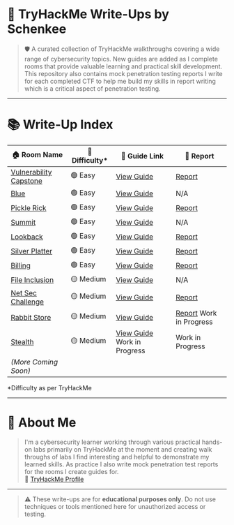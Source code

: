 # 🧠 TryHackMe Write-Ups by Schenkee

> 🛡️ A curated collection of TryHackMe walkthroughs covering a wide range of cybersecurity topics. New guides are added as I complete rooms that provide valuable learning and practical skill development. This repository also contains mock penetration testing reports I write for each completed CTF to help me build my skills in report writing which is a critical aspect of penetration testing.  

---

# 📚 Write-Up Index

| 🏠 Room Name              | 🎯 Difficulty* | 📘 Guide Link                        | 📄 Report |  
|---------------------------|----------------|---------------------------------------|---------------------------------------|
| [Vulnerability Capstone](https://tryhackme.com/room/vulnerabilitycapstone)  | 🟢 Easy | [View Guide](https://github.com/Schenkee/TryHackMe-Guides/blob/main/Vulnerability_Capstone/Vulnerability_Capstone.md) | [Report](https://github.com/Schenkee/TryHackMe-Guides/blob/main/Reports/Vulnerability_Capstone_report.md) |  
| [Blue](https://tryhackme.com/room/blue)  | 🟢 Easy | [View Guide](https://github.com/Schenkee/TryHackMe-Guides/blob/main/Blue/Blue.md) | N/A |  
| [Pickle Rick](https://tryhackme.com/room/picklerick) | 🟢 Easy | [View Guide](https://github.com/Schenkee/TryHackMe-Guides/blob/main/Pickle_Rick/Pickle_Rick.md) | [Report](https://github.com/Schenkee/TryHackMe-Guides/blob/main/Reports/Pickle_Rick_report.md) |    
| [Summit](https://tryhackme.com/room/summit) |🟢 Easy | [View Guide](https://github.com/Schenkee/TryHackMe-Guides/blob/main/Summit/Summit.md) | N/A |  
| [Lookback](https://tryhackme.com/room/lookback)  | 🟢 Easy | [View Guide](https://github.com/Schenkee/TryHackMe-Guides/blob/main/Lookback/Lookback.md) | [Report](https://github.com/Schenkee/TryHackMe-Guides/blob/main/Reports/Lookback_report.md) |  
| [Silver Platter](https://tryhackme.com/room/silverplatter)  | 🟢 Easy | [View Guide](https://github.com/Schenkee/TryHackMe-Guides/blob/main/Silver_Platter/Silver_Platter.md) | [Report](https://github.com/Schenkee/TryHackMe-Guides/blob/main/Reports/Silver_Platter_report.md) |    
| [Billing](https://tryhackme.com/room/billing)  | 🟢 Easy | [View Guide](https://github.com/Schenkee/TryHackMe-Guides/blob/main/Billing/Billing.md) | [Report](https://github.com/Schenkee/TryHackMe-Guides/blob/main/Reports/Billing_report.md) |  
| [File Inclusion](https://tryhackme.com/room/fileinc)            | 🟡 Medium     | [View Guide](https://github.com/Schenkee/TryHackMe-Guides/blob/main/File_Inclusion/File_Inclusion.md)   | N/A |  
| [Net Sec Challenge](https://tryhackme.com/room/netsecchallenge) |  🟡 Medium   | [View Guide](https://github.com/Schenkee/TryHackMe-Guides/blob/main/Net_Sec_Challenge/Net_Sec_Challenge.md)| [Report](https://github.com/Schenkee/TryHackMe-Guides/blob/main/Reports/Net_Sec_Challenge_report.md) |  
| [Rabbit Store](https://tryhackme.com/room/rabbitstore) |  🟡 Medium   | [View Guide](https://github.com/Schenkee/TryHackMe-Guides/tree/main/Rabbit_Store) | [Report](https://github.com/Schenkee/TryHackMe-Guides/blob/main/Reports/Rabbit_Store_report.md) Work in Progress |    
| [Stealth](https://tryhackme.com/room/stealth) |  🟡 Medium   | [View Guide]() Work in Progress | Work in Progress |   
| *(More Coming Soon)*      |               |                                       |
  
*Difficulty as per TryHackMe
  
---

# 👤 About Me

> I'm a cybersecurity learner working through various practical hands-on labs primarily on TryHackMe at the moment and creating walk throughs of labs I find interesting and helpful to demonstrate my learned skills. As practice I also write mock penetration test reports for the rooms I create guides for.   
🔗 [TryHackMe Profile](https://tryhackme.com/p/schenkee)  

---

> ⚠️ These write-ups are for **educational purposes only**. Do not use techniques or tools mentioned here for unauthorized access or testing.

